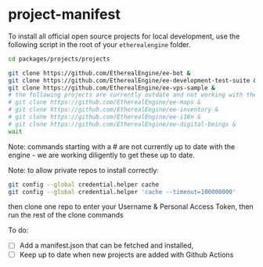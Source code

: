 # project-manifest

To install all official open source projects for local development, use the following script in the root of your `etherealengine` folder.

```bash
cd packages/projects/projects

git clone https://github.com/EtherealEngine/ee-bot &
git clone https://github.com/EtherealEngine/ee-development-test-suite &
git clone https://github.com/EtherealEngine/ee-vps-sample &
# the following projects are currently outdate and not working with the latest versions of the engine
# git clone https://github.com/EtherealEngine/ee-maps &
# git clone https://github.com/EtherealEngine/ee-inventory &
# git clone https://github.com/EtherealEngine/ee-i18n &
# git clone https://github.com/EtherealEngine/ee-digital-beings &
wait
```

Note: commands starting with a # are not currently up to date with the engine - we are working diligently to get these up to date.

Note: to allow private repos to install correctly:
```bash
git config --global credential.helper cache
git config --global credential.helper 'cache --timeout=100000000'
```
then clone one repo to enter your Username & Personal Access Token, then run the rest of the clone commands


To do:

- [ ] Add a manifest.json that can be fetched and installed,
- [ ] Keep up to date when new projects are added with Github Actions
